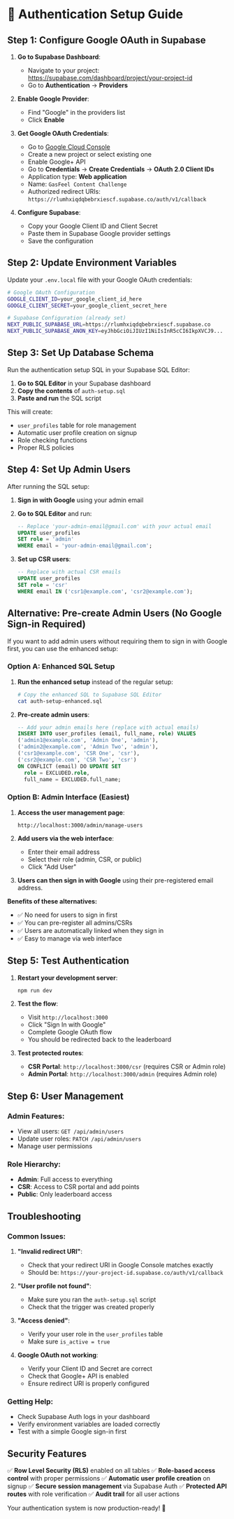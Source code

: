 # 🔐 Authentication Setup Guide

## Step 1: Configure Google OAuth in Supabase

1. **Go to Supabase Dashboard**:
   - Navigate to your project: https://supabase.com/dashboard/project/your-project-id
   - Go to **Authentication** → **Providers**

2. **Enable Google Provider**:
   - Find "Google" in the providers list
   - Click **Enable**

3. **Get Google OAuth Credentials**:
   - Go to [Google Cloud Console](https://console.cloud.google.com/)
   - Create a new project or select existing one
   - Enable Google+ API
   - Go to **Credentials** → **Create Credentials** → **OAuth 2.0 Client IDs**
   - Application type: **Web application**
   - Name: `GasFeel Content Challenge`
   - Authorized redirect URIs: `https://rlumhxiqdqbebrxiescf.supabase.co/auth/v1/callback`

4. **Configure Supabase**:
   - Copy your Google Client ID and Client Secret
   - Paste them in Supabase Google provider settings
   - Save the configuration

## Step 2: Update Environment Variables

Update your `.env.local` file with your Google OAuth credentials:

```bash
# Google OAuth Configuration
GOOGLE_CLIENT_ID=your_google_client_id_here
GOOGLE_CLIENT_SECRET=your_google_client_secret_here

# Supabase Configuration (already set)
NEXT_PUBLIC_SUPABASE_URL=https://rlumhxiqdqbebrxiescf.supabase.co
NEXT_PUBLIC_SUPABASE_ANON_KEY=eyJhbGciOiJIUzI1NiIsInR5cCI6IkpXVCJ9...
```

## Step 3: Set Up Database Schema

Run the authentication setup SQL in your Supabase SQL Editor:

1. **Go to SQL Editor** in your Supabase dashboard
2. **Copy the contents** of `auth-setup.sql`
3. **Paste and run** the SQL script

This will create:
- `user_profiles` table for role management
- Automatic user profile creation on signup
- Role checking functions
- Proper RLS policies

## Step 4: Set Up Admin Users

After running the SQL setup:

1. **Sign in with Google** using your admin email
2. **Go to SQL Editor** and run:
   ```sql
   -- Replace 'your-admin-email@gmail.com' with your actual email
   UPDATE user_profiles 
   SET role = 'admin' 
   WHERE email = 'your-admin-email@gmail.com';
   ```

3. **Set up CSR users**:
   ```sql
   -- Replace with actual CSR emails
   UPDATE user_profiles 
   SET role = 'csr' 
   WHERE email IN ('csr1@example.com', 'csr2@example.com');
   ```

## Alternative: Pre-create Admin Users (No Google Sign-in Required)

If you want to add admin users without requiring them to sign in with Google first, you can use the enhanced setup:

### Option A: Enhanced SQL Setup
1. **Run the enhanced setup** instead of the regular setup:
   ```bash
   # Copy the enhanced SQL to Supabase SQL Editor
   cat auth-setup-enhanced.sql
   ```

2. **Pre-create admin users**:
   ```sql
   -- Add your admin emails here (replace with actual emails)
   INSERT INTO user_profiles (email, full_name, role) VALUES
   ('admin1@example.com', 'Admin One', 'admin'),
   ('admin2@example.com', 'Admin Two', 'admin'),
   ('csr1@example.com', 'CSR One', 'csr'),
   ('csr2@example.com', 'CSR Two', 'csr')
   ON CONFLICT (email) DO UPDATE SET
     role = EXCLUDED.role,
     full_name = EXCLUDED.full_name;
   ```

### Option B: Admin Interface (Easiest)
1. **Access the user management page**:
   ```
   http://localhost:3000/admin/manage-users
   ```

2. **Add users via the web interface**:
   - Enter their email address
   - Select their role (admin, CSR, or public)
   - Click "Add User"

3. **Users can then sign in with Google** using their pre-registered email address.

**Benefits of these alternatives:**
- ✅ No need for users to sign in first
- ✅ You can pre-register all admins/CSRs
- ✅ Users are automatically linked when they sign in
- ✅ Easy to manage via web interface

## Step 5: Test Authentication

1. **Restart your development server**:
   ```bash
   npm run dev
   ```

2. **Test the flow**:
   - Visit `http://localhost:3000`
   - Click "Sign In with Google"
   - Complete Google OAuth flow
   - You should be redirected back to the leaderboard

3. **Test protected routes**:
   - **CSR Portal**: `http://localhost:3000/csr` (requires CSR or Admin role)
   - **Admin Portal**: `http://localhost:3000/admin` (requires Admin role)

## Step 6: User Management

### **Admin Features**:
- View all users: `GET /api/admin/users`
- Update user roles: `PATCH /api/admin/users`
- Manage user permissions

### **Role Hierarchy**:
- **Admin**: Full access to everything
- **CSR**: Access to CSR portal and add points
- **Public**: Only leaderboard access

## Troubleshooting

### Common Issues:

1. **"Invalid redirect URI"**:
   - Check that your redirect URI in Google Console matches exactly
   - Should be: `https://your-project-id.supabase.co/auth/v1/callback`

2. **"User profile not found"**:
   - Make sure you ran the `auth-setup.sql` script
   - Check that the trigger was created properly

3. **"Access denied"**:
   - Verify your user role in the `user_profiles` table
   - Make sure `is_active = true`

4. **Google OAuth not working**:
   - Verify your Client ID and Secret are correct
   - Check that Google+ API is enabled
   - Ensure redirect URI is properly configured

### Getting Help:

- Check Supabase Auth logs in your dashboard
- Verify environment variables are loaded correctly
- Test with a simple Google sign-in first

## Security Features

✅ **Row Level Security (RLS)** enabled on all tables
✅ **Role-based access control** with proper permissions
✅ **Automatic user profile creation** on signup
✅ **Secure session management** via Supabase Auth
✅ **Protected API routes** with role verification
✅ **Audit trail** for all user actions

Your authentication system is now production-ready! 🎉
